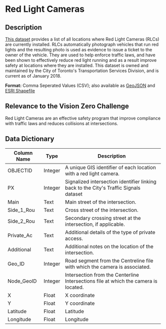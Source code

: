 # Red Light Cameras

## Description
[This dataset](rlc_locations.csv) provides a list of all locations where Red Light Cameras (RLCs) are currently installed. RLCs automatically photograph vehicles that run red lights and the resulting photo is used as evidence to issue a ticket to the owner of the vehicle. They are used to help enforce traffic laws, and have been shown to effectively reduce red light running and as a result improve safety at locations where they are installed. This dataset is owned and maintained by the City of Toronto's Transportation Services Division, and is current as of January 2018. 

**Format:** Comma Seperated Values (CSV); also available as [GeoJSON](rlc_locations.geojson) and [ESRI Shapefile](rlc_locations.zip)

## Relevance to the Vision Zero Challenge
Red Light Cameras are an effective safety program that improve compliance with traffic laws and reduces collisions at intersections.

## Data Dictionary

|Column Name|Type|Description|
|-----|-----|-----|
OBJECTID|Integer|A unique GIS identifier of each location with a red light camera.
PX|Integer|Signalized intersection identifier linking back to the City's Traffic Signals dataset
Main|Text|Main street of the intersection.
Side_1_Rou|Text|Cross street of the intersection.
Side_2_Rou|Text|Secondary crossing street at the intersection, if applicable.
Private_Ac|Text|Additional details of the type of private access.
Additional|Text|Additional notes on the location of the intersection.
Geo_ID|Integer|Road segment from the Centreline file with which the camera is associated.
Node_GeoID|Integer|Intersection from the Centerline Intersections file at which the camera is located.
X|Float|X coordinate
Y|Float|Y coordinate
Latitude|Float|Latitude
Longitude|Float|Longitude
